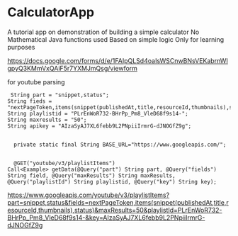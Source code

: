 # CalculatorApp
A tutorial app on demonstration of building a simple calculator
No Mathematical Java functions used
Based on simple logic
Only for learning purposes


https://docs.google.com/forms/d/e/1FAIpQLSd4oaIsWSCnwBNsVEKabrnWIgpyQ3KMmVxQAiF5r7YXMJmQsg/viewform



for youtube parsing

     String part = "snippet,status";
    String fieds = "nextPageToken,items(snippet(publishedAt,title,resourceId,thumbnails),status)";
    String playlistid = "PLrEnWoR732-BHrPp_Pm8_VleD68f9s14-";
    String maxresults = "50";
    String apikey = "AIzaSyAJ7XL6febb9L2PNpiiIrmrG-dJNOGfZ9g";
    
    
      private static final String BASE_URL="https://www.googleapis.com/";
  
  
      @GET("youtube/v3/playlistItems")
    Call<Example> getData(@Query("part") String part, @Query("fields") String field, @Query("maxResults") String maxResults, @Query("playlistId") String playlistid, @Query("key") String key);



https://www.googleapis.com/youtube/v3/playlistItems?part=snippet,status&fields=nextPageToken,items(snippet(publishedAt,title,resourceId,thumbnails),status)&maxResults=50&playlistId=PLrEnWoR732-BHrPp_Pm8_VleD68f9s14-&key=AIzaSyAJ7XL6febb9L2PNpiiIrmrG-dJNOGfZ9g
